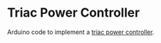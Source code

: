 Triac Power Controller
======================

Arduino code to implement a 
[triac power controller](http://www.rotwang.co.uk/projects/triac.html).
